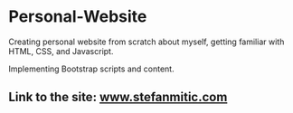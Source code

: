 # Personal-Website
Creating personal website from scratch about myself, getting familiar with HTML, CSS, and Javascript.

Implementing Bootstrap scripts and content.

## Link to the site: www.stefanmitic.com

